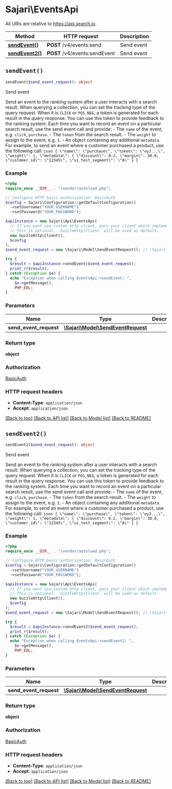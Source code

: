# Sajari\EventsApi

All URIs are relative to https://api.search.io.

| Method                                      | HTTP request                  | Description |
| ------------------------------------------- | ----------------------------- | ----------- |
| [**sendEvent()**](EventsApi.md#sendEvent)   | **POST** /v4/events:send      | Send event  |
| [**sendEvent2()**](EventsApi.md#sendEvent2) | **POST** /v4/events:sendEvent | Send event  |

## `sendEvent()`

```php
sendEvent($send_event_request): object
```

Send event

Send an event to the ranking system after a user interacts with a search result. When querying a collection, you can set the tracking type of the query request. When it is `CLICK` or `POS_NEG`, a token is generated for each result in the query response. You can use this token to provide feedback to the ranking system. Each time you want to record an event on a particular search result, use the send event call and provide: - The `name` of the event, e.g. `click`, `purchase`. - The `token` from the search result. - The `weight` to assign to the event, e.g. `1`. - An object containing any additional `metadata`. For example, to send an event where a customer purchased a product, use the following call: `json { \"name\": \"purchase\", \"token\": \"eyJ...\", \"weight\": 1, \"metadata\": { \"discount\": 0.2, \"margin\": 30.0, \"customer_id\": \"12345\", \"ui_test_segment\": \"A\" } } `

### Example

```php
<?php
require_once __DIR__ . "/vendor/autoload.php";

// Configure HTTP basic authorization: BasicAuth
$config = Sajari\Configuration::getDefaultConfiguration()
  ->setUsername("YOUR_USERNAME")
  ->setPassword("YOUR_PASSWORD");

$apiInstance = new Sajari\Api\EventsApi(
  // If you want use custom http client, pass your client which implements `GuzzleHttp\ClientInterface`.
  // This is optional, `GuzzleHttp\Client` will be used as default.
  new GuzzleHttp\Client(),
  $config
);
$send_event_request = new \Sajari\Model\SendEventRequest(); // \Sajari\Model\SendEventRequest

try {
  $result = $apiInstance->sendEvent($send_event_request);
  print_r($result);
} catch (Exception $e) {
  echo "Exception when calling EventsApi->sendEvent: ",
    $e->getMessage(),
    PHP_EOL;
}
```

### Parameters

| Name                   | Type                                                               | Description | Notes |
| ---------------------- | ------------------------------------------------------------------ | ----------- | ----- |
| **send_event_request** | [**\Sajari\Model\SendEventRequest**](../Model/SendEventRequest.md) |             |

### Return type

**object**

### Authorization

[BasicAuth](../../README.md#BasicAuth)

### HTTP request headers

- **Content-Type**: `application/json`
- **Accept**: `application/json`

[[Back to top]](#) [[Back to API list]](../../README.md#endpoints)
[[Back to Model list]](../../README.md#models)
[[Back to README]](../../README.md)

## `sendEvent2()`

```php
sendEvent2($send_event_request): object
```

Send event

Send an event to the ranking system after a user interacts with a search result. When querying a collection, you can set the tracking type of the query request. When it is `CLICK` or `POS_NEG`, a token is generated for each result in the query response. You can use this token to provide feedback to the ranking system. Each time you want to record an event on a particular search result, use the send event call and provide: - The `name` of the event, e.g. `click`, `purchase`. - The `token` from the search result. - The `weight` to assign to the event, e.g. `1`. - An object containing any additional `metadata`. For example, to send an event where a customer purchased a product, use the following call: `json { \"name\": \"purchase\", \"token\": \"eyJ...\", \"weight\": 1, \"metadata\": { \"discount\": 0.2, \"margin\": 30.0, \"customer_id\": \"12345\", \"ui_test_segment\": \"A\" } } `

### Example

```php
<?php
require_once __DIR__ . "/vendor/autoload.php";

// Configure HTTP basic authorization: BasicAuth
$config = Sajari\Configuration::getDefaultConfiguration()
  ->setUsername("YOUR_USERNAME")
  ->setPassword("YOUR_PASSWORD");

$apiInstance = new Sajari\Api\EventsApi(
  // If you want use custom http client, pass your client which implements `GuzzleHttp\ClientInterface`.
  // This is optional, `GuzzleHttp\Client` will be used as default.
  new GuzzleHttp\Client(),
  $config
);
$send_event_request = new \Sajari\Model\SendEventRequest(); // \Sajari\Model\SendEventRequest

try {
  $result = $apiInstance->sendEvent2($send_event_request);
  print_r($result);
} catch (Exception $e) {
  echo "Exception when calling EventsApi->sendEvent2: ",
    $e->getMessage(),
    PHP_EOL;
}
```

### Parameters

| Name                   | Type                                                               | Description | Notes |
| ---------------------- | ------------------------------------------------------------------ | ----------- | ----- |
| **send_event_request** | [**\Sajari\Model\SendEventRequest**](../Model/SendEventRequest.md) |             |

### Return type

**object**

### Authorization

[BasicAuth](../../README.md#BasicAuth)

### HTTP request headers

- **Content-Type**: `application/json`
- **Accept**: `application/json`

[[Back to top]](#) [[Back to API list]](../../README.md#endpoints)
[[Back to Model list]](../../README.md#models)
[[Back to README]](../../README.md)
